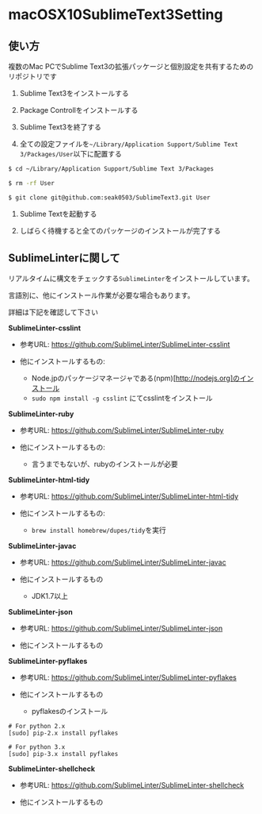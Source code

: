 macOSX10SublimeText3Setting
===========================

使い方
--------

複数のMac PCでSublime Text3の拡張パッケージと個別設定を共有するためのリポジトリです

1. Sublime Text3をインストールする

1. Package Controllをインストールする

1. Sublime Text3を終了する

1. 全ての設定ファイルを`~/Library/Application Support/Sublime Text 3/Packages/User`以下に配置する

```bash
$ cd ~/Library/Application Support/Sublime Text 3/Packages

$ rm -rf User

$ git clone git@github.com:seak0503/SublimeText3.git User
```

1. Sublime Textを起動する

1. しばらく待機すると全てのパッケージのインストールが完了する


SublimeLinterに関して
-----------------------
リアルタイムに構文をチェックする`SublimeLinter`をインストールしています。

言語別に、他にインストール作業が必要な場合もあります。

詳細は下記を確認して下さい

**SublimeLinter-csslint**

* 参考URL: https://github.com/SublimeLinter/SublimeLinter-csslint

* 他にインストールするもの:
   * Node.jpのパッケージマネージャである(npm)[http://nodejs.org]のインストール
   * `sudo npm install -g csslint` にてcsslintをインストール


**SublimeLinter-ruby**

* 参考URL: https://github.com/SublimeLinter/SublimeLinter-ruby

* 他にインストールするもの:
   * 言うまでもないが、rubyのインストールが必要

**SublimeLinter-html-tidy**

* 参考URL: https://github.com/SublimeLinter/SublimeLinter-html-tidy

* 他にインストールするもの:
   * `brew install homebrew/dupes/tidy`を実行

**SublimeLinter-javac**

* 参考URL: https://github.com/SublimeLinter/SublimeLinter-javac

* 他にインストールするもの
   * JDK1.7以上

**SublimeLinter-json**

* 参考URL: https://github.com/SublimeLinter/SublimeLinter-json

* 他にインストールするもの

**SublimeLinter-pyflakes**

* 参考URL: https://github.com/SublimeLinter/SublimeLinter-pyflakes

* 他にインストールするもの
   * pyflakesのインストール

```
# For python 2.x
[sudo] pip-2.x install pyflakes

# For python 3.x
[sudo] pip-3.x install pyflakes
```

**SublimeLinter-shellcheck**

* 参考URL: https://github.com/SublimeLinter/SublimeLinter-shellcheck

* 他にインストールするもの


